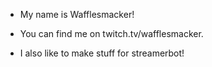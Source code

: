 - My name is Wafflesmacker!
- You can find me on twitch.tv/wafflesmacker.

- I also like to make stuff for streamerbot!
